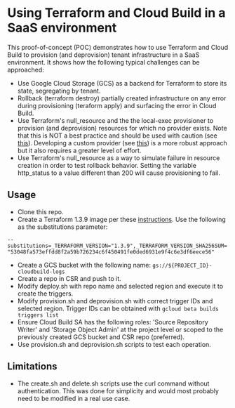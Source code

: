 # Using Terraform and Cloud Build in a SaaS environment

This proof-of-concept (POC) demonstrates how to use Terraform and Cloud Build to provision (and deprovision) tenant infrastructure in a SaaS environment. It shows how the following typical challenges can be approached:
- Use Google Cloud Storage (GCS) as a backend for Terraform to store its state, segregating by tenant.
- Rollback (terraform destroy) partially created infrastructure on any error during provisioning (teraform apply) and surfacing the error in Cloud Build.
- Use Terraform's null_resource and the the local-exec provisioner to provision (and deprovision) resources for which no provider exists. Note that this is NOT a best practice and should be used with caution (see [this](https://developer.hashicorp.com/terraform/language/resources/provisioners/null_resource)). Developing a custom provider (see [this](https://www.cloudskillsboost.google/focuses/1204?parent=catalog)) is a more robust approach but it also requires a greater level of effort.
- Use Terraform's null_resource as a way to simulate failure in resource creation in order to test rollback behavior. Setting the variable http_status to a value different than 200 will cause provisioning to fail.

## Usage
- Clone this repo.
- Create a Terraform 1.3.9 image per these [instructions](https://github.com/GoogleCloudPlatform/cloud-builders-community/tree/master/terraform). Use the following as the substitutions parameter:

`--substitutions=_TERRAFORM_VERSION="1.3.9",_TERRAFORM_VERSION_SHA256SUM="53048fa573effdd8f2a59b726234c6f450491fe0ded6931e9f4c6e3df6eece56"`
- Create a GCS bucket with the following name: `gs://${PROJECT_ID}-cloudbuild-logs`
- Create a repo in CSR and push to it.
- Modify deploy.sh with repo name and selected region and execute it to create the triggers.
- Modify provision.sh and deprovision.sh with correct trigger IDs and selected region. Trigger IDs can be obtained with `gcloud beta builds triggers list` 
- Ensure Cloud Build SA has the following roles: 'Source Repository Writer' and 'Storage Object Admin' at the project level or scoped to the previously created GCS bucket and CSR repo (preferred).
- Use provision.sh and deprovision.sh scripts to test each operation.

## Limitations
- The create.sh and delete.sh scripts use the curl command without authentication. This was done for simplicity and would most probably need to be modified in a real use case. 